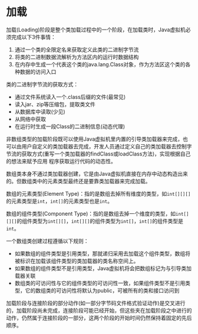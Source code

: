 # 加载

加载(Loading)阶段是整个类加载过程中的一个阶段，在加载类时，Java虚拟机必须完成以下3件事情：

1. 通过一个类的全限定名来获取定义此类的二进制字节流
2. 将类的二进制数据流解析为方法区内的运行时数据结构
3. 在内存中生成一个代表这个类的java.lang.Class对象，作为方法区这个类的各种数据的访问入口

类的二进制字节流的获取方式：

- 通过文件系统读入一个.class后缀的文件(最常见)
- 读入jar、zip等压缩包，提取类文件
- 从数据库中读取(少见)
- 从网络中获取
- 在运行时生成一段Class的二进制信息(动态代理)

非数组类型的加载阶段既可以使用Java虚拟机里内置的引导类加载器来完成，也可以由用户自定义的类加载器去完成，开发人员通过定义自己的类加载器去控制字节流的获取方式(重写一个类加载器的findClass或loadClass方法)，实现根据自己的想法来赋予应用
程序获取运行代码的动态性。

数组类本身不通过类加载器创建，它是由Java虚拟机直接在内存中动态构造出来的。但数组类中的元素类型最终还是要靠类加载器来完成加载。

数组的元素类型(Element Type)：指的是数组去掉所有维度的类型，如`int[][][]`的元素类型是`int`，`int[]`的元素类型也是`int`。

数组的组件类型(Component Type)：指的是数组去掉一个维度的类型，如`int[][][]`的组件类型为`int[][]`，`int[][]`的组件类型为`int[]`，`int[]`的组件类型是`int`。

一个数组类创建过程遵循以下规则：

- 如果数组的组件类型是引用类型，那就递归采用去加载这个组件类型，数组将被标识在加载该组件类型的类加载器的类名称空间上。
- 如果数组的组件类型不是引用类型，Java虚拟机将会把数组标记为与引导类加载器关联
- 数组类的可访问性与它的组件类型的可访问性一致，如果组件类型不是引用类型，它的数组类的可访问性将默认为public，可被所有的类和接口访问到

加载阶段与连接阶段的部分动作(如一部分字节码文件格式验证动作)是交叉进行的，加载阶段尚未完成，连接阶段可能已经开始，但这些夹在加载阶段之中进行的动作，仍然属于连接阶段的一部分，这两个阶段的开始时间仍然保持着固定的先后顺序。
